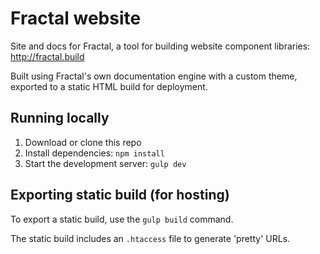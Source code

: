 # Fractal website

Site and docs for Fractal, a tool for building website component libraries: http://fractal.build

Built using Fractal's own documentation engine with a custom theme, exported to a static HTML build for deployment.

## Running locally

1. Download or clone this repo
2. Install dependencies: `npm install`
3. Start the development server: `gulp dev`

## Exporting static build (for hosting)

To export a static build, use the `gulp build` command.

The static build includes an `.htaccess` file to generate 'pretty' URLs.

